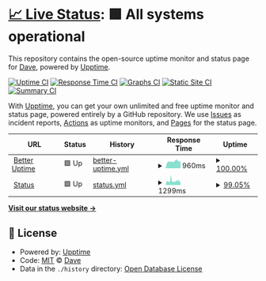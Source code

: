 # [📈 Live Status](https://eighty.io): <!--live status--> **🟩 All systems operational**

This repository contains the open-source uptime monitor and status page for [Dave](https://davelevine.io), powered by [Upptime](https://github.com/upptime/upptime).

[![Uptime CI](https://github.com/davelevine/upptime/workflows/Uptime%20CI/badge.svg)](https://github.com/davelevine/upptime/actions?query=workflow%3A%22Uptime+CI%22)
[![Response Time CI](https://github.com/davelevine/upptime/workflows/Response%20Time%20CI/badge.svg)](https://github.com/davelevine/upptime/actions?query=workflow%3A%22Response+Time+CI%22)
[![Graphs CI](https://github.com/davelevine/upptime/workflows/Graphs%20CI/badge.svg)](https://github.com/davelevine/upptime/actions?query=workflow%3A%22Graphs+CI%22)
[![Static Site CI](https://github.com/davelevine/upptime/workflows/Static%20Site%20CI/badge.svg)](https://github.com/davelevine/upptime/actions?query=workflow%3A%22Static+Site+CI%22)
[![Summary CI](https://github.com/davelevine/upptime/workflows/Summary%20CI/badge.svg)](https://github.com/davelevine/upptime/actions?query=workflow%3A%22Summary+CI%22)

With [Upptime](https://upptime.js.org), you can get your own unlimited and free uptime monitor and status page, powered entirely by a GitHub repository. We use [Issues](https://github.com/davelevine/upptime/issues) as incident reports, [Actions](https://github.com/davelevine/upptime/actions) as uptime monitors, and [Pages](https://eighty.io) for the status page.

<!--start: status pages-->
<!-- This summary is generated by Upptime (https://github.com/upptime/upptime) -->
<!-- Do not edit this manually, your changes will be overwritten -->
<!-- prettier-ignore -->
| URL | Status | History | Response Time | Uptime |
| --- | ------ | ------- | ------------- | ------ |
| <img alt="" src="https://favicons.githubusercontent.com/eighty.io" height="13"> [Better Uptime](https://eighty.io) | 🟩 Up | [better-uptime.yml](https://github.com/davelevine/upptime/commits/HEAD/history/better-uptime.yml) | <details><summary><img alt="Response time graph" src="./graphs/better-uptime/response-time-week.png" height="20"> 960ms</summary><br><a href="https://davelevine.github.io/upptime/history/better-uptime"><img alt="Response time 530" src="https://img.shields.io/endpoint?url=https%3A%2F%2Fraw.githubusercontent.com%2Fdavelevine%2Fupptime%2FHEAD%2Fapi%2Fbetter-uptime%2Fresponse-time.json"></a><br><a href="https://davelevine.github.io/upptime/history/better-uptime"><img alt="24-hour response time 928" src="https://img.shields.io/endpoint?url=https%3A%2F%2Fraw.githubusercontent.com%2Fdavelevine%2Fupptime%2FHEAD%2Fapi%2Fbetter-uptime%2Fresponse-time-day.json"></a><br><a href="https://davelevine.github.io/upptime/history/better-uptime"><img alt="7-day response time 960" src="https://img.shields.io/endpoint?url=https%3A%2F%2Fraw.githubusercontent.com%2Fdavelevine%2Fupptime%2FHEAD%2Fapi%2Fbetter-uptime%2Fresponse-time-week.json"></a><br><a href="https://davelevine.github.io/upptime/history/better-uptime"><img alt="30-day response time 983" src="https://img.shields.io/endpoint?url=https%3A%2F%2Fraw.githubusercontent.com%2Fdavelevine%2Fupptime%2FHEAD%2Fapi%2Fbetter-uptime%2Fresponse-time-month.json"></a><br><a href="https://davelevine.github.io/upptime/history/better-uptime"><img alt="1-year response time 530" src="https://img.shields.io/endpoint?url=https%3A%2F%2Fraw.githubusercontent.com%2Fdavelevine%2Fupptime%2FHEAD%2Fapi%2Fbetter-uptime%2Fresponse-time-year.json"></a></details> | <details><summary><a href="https://davelevine.github.io/upptime/history/better-uptime">100.00%</a></summary><a href="https://davelevine.github.io/upptime/history/better-uptime"><img alt="All-time uptime 99.75%" src="https://img.shields.io/endpoint?url=https%3A%2F%2Fraw.githubusercontent.com%2Fdavelevine%2Fupptime%2FHEAD%2Fapi%2Fbetter-uptime%2Fuptime.json"></a><br><a href="https://davelevine.github.io/upptime/history/better-uptime"><img alt="24-hour uptime 100.00%" src="https://img.shields.io/endpoint?url=https%3A%2F%2Fraw.githubusercontent.com%2Fdavelevine%2Fupptime%2FHEAD%2Fapi%2Fbetter-uptime%2Fuptime-day.json"></a><br><a href="https://davelevine.github.io/upptime/history/better-uptime"><img alt="7-day uptime 100.00%" src="https://img.shields.io/endpoint?url=https%3A%2F%2Fraw.githubusercontent.com%2Fdavelevine%2Fupptime%2FHEAD%2Fapi%2Fbetter-uptime%2Fuptime-week.json"></a><br><a href="https://davelevine.github.io/upptime/history/better-uptime"><img alt="30-day uptime 99.90%" src="https://img.shields.io/endpoint?url=https%3A%2F%2Fraw.githubusercontent.com%2Fdavelevine%2Fupptime%2FHEAD%2Fapi%2Fbetter-uptime%2Fuptime-month.json"></a><br><a href="https://davelevine.github.io/upptime/history/better-uptime"><img alt="1-year uptime 99.75%" src="https://img.shields.io/endpoint?url=https%3A%2F%2Fraw.githubusercontent.com%2Fdavelevine%2Fupptime%2FHEAD%2Fapi%2Fbetter-uptime%2Fuptime-year.json"></a></details>
| <img alt="" src="https://favicons.githubusercontent.com/www.status.cc" height="13"> [Status](https://www.status.cc) | 🟩 Up | [status.yml](https://github.com/davelevine/upptime/commits/HEAD/history/status.yml) | <details><summary><img alt="Response time graph" src="./graphs/status/response-time-week.png" height="20"> 1299ms</summary><br><a href="https://davelevine.github.io/upptime/history/status"><img alt="Response time 1017" src="https://img.shields.io/endpoint?url=https%3A%2F%2Fraw.githubusercontent.com%2Fdavelevine%2Fupptime%2FHEAD%2Fapi%2Fstatus%2Fresponse-time.json"></a><br><a href="https://davelevine.github.io/upptime/history/status"><img alt="24-hour response time 1478" src="https://img.shields.io/endpoint?url=https%3A%2F%2Fraw.githubusercontent.com%2Fdavelevine%2Fupptime%2FHEAD%2Fapi%2Fstatus%2Fresponse-time-day.json"></a><br><a href="https://davelevine.github.io/upptime/history/status"><img alt="7-day response time 1299" src="https://img.shields.io/endpoint?url=https%3A%2F%2Fraw.githubusercontent.com%2Fdavelevine%2Fupptime%2FHEAD%2Fapi%2Fstatus%2Fresponse-time-week.json"></a><br><a href="https://davelevine.github.io/upptime/history/status"><img alt="30-day response time 1224" src="https://img.shields.io/endpoint?url=https%3A%2F%2Fraw.githubusercontent.com%2Fdavelevine%2Fupptime%2FHEAD%2Fapi%2Fstatus%2Fresponse-time-month.json"></a><br><a href="https://davelevine.github.io/upptime/history/status"><img alt="1-year response time 1017" src="https://img.shields.io/endpoint?url=https%3A%2F%2Fraw.githubusercontent.com%2Fdavelevine%2Fupptime%2FHEAD%2Fapi%2Fstatus%2Fresponse-time-year.json"></a></details> | <details><summary><a href="https://davelevine.github.io/upptime/history/status">99.05%</a></summary><a href="https://davelevine.github.io/upptime/history/status"><img alt="All-time uptime 99.35%" src="https://img.shields.io/endpoint?url=https%3A%2F%2Fraw.githubusercontent.com%2Fdavelevine%2Fupptime%2FHEAD%2Fapi%2Fstatus%2Fuptime.json"></a><br><a href="https://davelevine.github.io/upptime/history/status"><img alt="24-hour uptime 99.26%" src="https://img.shields.io/endpoint?url=https%3A%2F%2Fraw.githubusercontent.com%2Fdavelevine%2Fupptime%2FHEAD%2Fapi%2Fstatus%2Fuptime-day.json"></a><br><a href="https://davelevine.github.io/upptime/history/status"><img alt="7-day uptime 99.05%" src="https://img.shields.io/endpoint?url=https%3A%2F%2Fraw.githubusercontent.com%2Fdavelevine%2Fupptime%2FHEAD%2Fapi%2Fstatus%2Fuptime-week.json"></a><br><a href="https://davelevine.github.io/upptime/history/status"><img alt="30-day uptime 99.68%" src="https://img.shields.io/endpoint?url=https%3A%2F%2Fraw.githubusercontent.com%2Fdavelevine%2Fupptime%2FHEAD%2Fapi%2Fstatus%2Fuptime-month.json"></a><br><a href="https://davelevine.github.io/upptime/history/status"><img alt="1-year uptime 99.35%" src="https://img.shields.io/endpoint?url=https%3A%2F%2Fraw.githubusercontent.com%2Fdavelevine%2Fupptime%2FHEAD%2Fapi%2Fstatus%2Fuptime-year.json"></a></details>

<!--end: status pages-->

[**Visit our status website →**](https://eighty.io)

## 📄 License

- Powered by: [Upptime](https://github.com/upptime/upptime)
- Code: [MIT](./LICENSE) © [Dave](https://davelevine.io)
- Data in the `./history` directory: [Open Database License](https://opendatacommons.org/licenses/odbl/1-0/)
